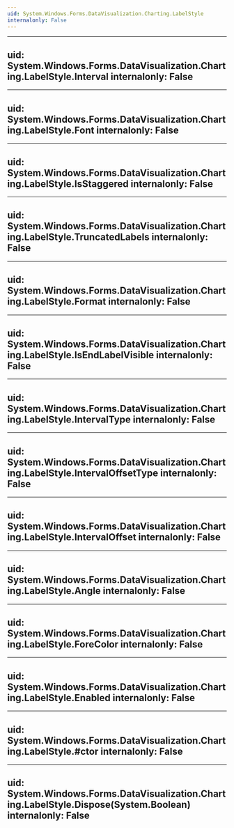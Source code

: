 ```yaml
---
uid: System.Windows.Forms.DataVisualization.Charting.LabelStyle
internalonly: False
---
```


---
uid: System.Windows.Forms.DataVisualization.Charting.LabelStyle.Interval
internalonly: False
---

---
uid: System.Windows.Forms.DataVisualization.Charting.LabelStyle.Font
internalonly: False
---

---
uid: System.Windows.Forms.DataVisualization.Charting.LabelStyle.IsStaggered
internalonly: False
---

---
uid: System.Windows.Forms.DataVisualization.Charting.LabelStyle.TruncatedLabels
internalonly: False
---

---
uid: System.Windows.Forms.DataVisualization.Charting.LabelStyle.Format
internalonly: False
---

---
uid: System.Windows.Forms.DataVisualization.Charting.LabelStyle.IsEndLabelVisible
internalonly: False
---

---
uid: System.Windows.Forms.DataVisualization.Charting.LabelStyle.IntervalType
internalonly: False
---

---
uid: System.Windows.Forms.DataVisualization.Charting.LabelStyle.IntervalOffsetType
internalonly: False
---

---
uid: System.Windows.Forms.DataVisualization.Charting.LabelStyle.IntervalOffset
internalonly: False
---

---
uid: System.Windows.Forms.DataVisualization.Charting.LabelStyle.Angle
internalonly: False
---

---
uid: System.Windows.Forms.DataVisualization.Charting.LabelStyle.ForeColor
internalonly: False
---

---
uid: System.Windows.Forms.DataVisualization.Charting.LabelStyle.Enabled
internalonly: False
---

---
uid: System.Windows.Forms.DataVisualization.Charting.LabelStyle.#ctor
internalonly: False
---

---
uid: System.Windows.Forms.DataVisualization.Charting.LabelStyle.Dispose(System.Boolean)
internalonly: False
---
